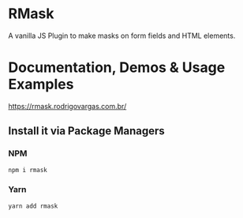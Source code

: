 # RMask
A vanilla JS Plugin to make masks on form fields and HTML elements.


# Documentation, Demos & Usage Examples
https://rmask.rodrigovargas.com.br/


## Install it via Package Managers
### NPM
`npm i rmask`
### Yarn
`yarn add rmask`
